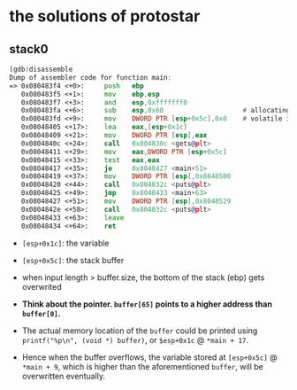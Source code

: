 # the solutions of protostar

## stack0

```asm
(gdb)disassemble
Dump of assembler code for function main:
=> 0x080483f4 <+0>:     push   ebp
   0x080483f5 <+1>:     mov    ebp,esp
   0x080483f7 <+3>:     and    esp,0xfffffff0
   0x080483fa <+6>:     sub    esp,0x60                    # allocating space. char buffer[64]
   0x080483fd <+9>:     mov    DWORD PTR [esp+0x5c],0x0    # volatile int modified
   0x08048405 <+17>:    lea    eax,[esp+0x1c]
   0x08048409 <+21>:    mov    DWORD PTR [esp],eax
   0x0804840c <+24>:    call   0x804830c <gets@plt>
   0x08048411 <+29>:    mov    eax,DWORD PTR [esp+0x5c]
   0x08048415 <+33>:    test   eax,eax
   0x08048417 <+35>:    je     0x8048427 <main+51>
   0x08048419 <+37>:    mov    DWORD PTR [esp],0x8048500
   0x08048420 <+44>:    call   0x804832c <puts@plt>
   0x08048425 <+49>:    jmp    0x8048433 <main+63>
   0x08048427 <+51>:    mov    DWORD PTR [esp],0x8048529
   0x0804842e <+58>:    call   0x804832c <puts@plt>
   0x08048433 <+63>:    leave
   0x08048434 <+64>:    ret
```

+ `[esp+0x1c]`: the variable
+ `[esp+0x5c]`: the stack buffer

+ when input length > buffer.size, the bottom of the stack (ebp) gets overwrited

+ **Think about the pointer. `buffer[65]` points to a higher address than `buffer[0]`.**
+ The actual memory location of the `buffer` could be printed using `printf("%p\n", (void *) buffer)`, or `$esp+0x1c` @ `*main + 17`.
+ Hence when the buffer overflows, the variable stored at `[esp+0x5c]` @ `*main + 9`, which is higher than the aforementioned `buffer`, will be overwritten eventually.
